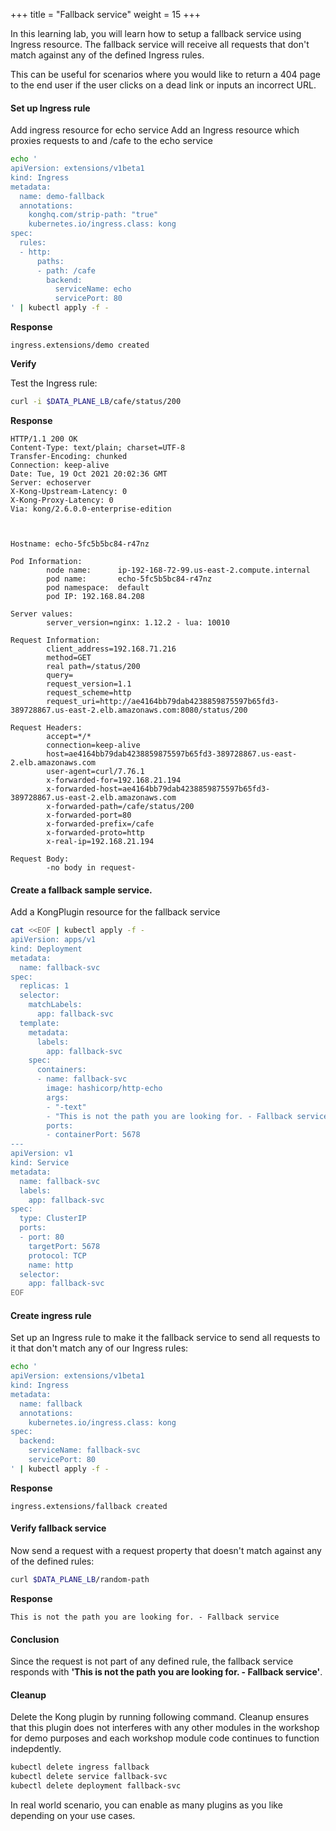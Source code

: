 +++
title = "Fallback service"
weight = 15
+++

In this learning lab,  you will learn how to setup a fallback service using Ingress resource. The fallback service will receive all requests that don't match against any of the defined Ingress rules. 

This can be useful for scenarios where you would like to return a 404 page to the end user if the user clicks on a dead link or inputs an incorrect URL.

#### Set up Ingress rule

Add ingress resource for echo  service
Add an Ingress resource which proxies requests to and /cafe to the echo service

```bash
echo '
apiVersion: extensions/v1beta1
kind: Ingress
metadata:
  name: demo-fallback
  annotations:
    konghq.com/strip-path: "true"
    kubernetes.io/ingress.class: kong
spec:
  rules:
  - http:
      paths:
      - path: /cafe
        backend:
          serviceName: echo
          servicePort: 80
' | kubectl apply -f -
```

**Response**

```
ingress.extensions/demo created
```

**Verify**

Test the Ingress rule:

```bash
curl -i $DATA_PLANE_LB/cafe/status/200
```

**Response**

```
HTTP/1.1 200 OK
Content-Type: text/plain; charset=UTF-8
Transfer-Encoding: chunked
Connection: keep-alive
Date: Tue, 19 Oct 2021 20:02:36 GMT
Server: echoserver
X-Kong-Upstream-Latency: 0
X-Kong-Proxy-Latency: 0
Via: kong/2.6.0.0-enterprise-edition



Hostname: echo-5fc5b5bc84-r47nz

Pod Information:
        node name:      ip-192-168-72-99.us-east-2.compute.internal
        pod name:       echo-5fc5b5bc84-r47nz
        pod namespace:  default
        pod IP: 192.168.84.208

Server values:
        server_version=nginx: 1.12.2 - lua: 10010

Request Information:
        client_address=192.168.71.216
        method=GET
        real path=/status/200
        query=
        request_version=1.1
        request_scheme=http
        request_uri=http://ae4164bb79dab4238859875597b65fd3-389728867.us-east-2.elb.amazonaws.com:8080/status/200

Request Headers:
        accept=*/*  
        connection=keep-alive  
        host=ae4164bb79dab4238859875597b65fd3-389728867.us-east-2.elb.amazonaws.com  
        user-agent=curl/7.76.1  
        x-forwarded-for=192.168.21.194  
        x-forwarded-host=ae4164bb79dab4238859875597b65fd3-389728867.us-east-2.elb.amazonaws.com  
        x-forwarded-path=/cafe/status/200  
        x-forwarded-port=80  
        x-forwarded-prefix=/cafe  
        x-forwarded-proto=http  
        x-real-ip=192.168.21.194  

Request Body:
        -no body in request-
```


#### Create a fallback sample service.

Add a KongPlugin resource for the fallback service

```bash
cat <<EOF | kubectl apply -f -
apiVersion: apps/v1
kind: Deployment
metadata:
  name: fallback-svc
spec:
  replicas: 1
  selector:
    matchLabels:
      app: fallback-svc
  template:
    metadata:
      labels:
        app: fallback-svc
    spec:
      containers:
      - name: fallback-svc
        image: hashicorp/http-echo
        args:
        - "-text"
        - "This is not the path you are looking for. - Fallback service"
        ports:
        - containerPort: 5678
---
apiVersion: v1
kind: Service
metadata:
  name: fallback-svc
  labels:
    app: fallback-svc
spec:
  type: ClusterIP
  ports:
  - port: 80
    targetPort: 5678
    protocol: TCP
    name: http
  selector:
    app: fallback-svc
EOF
```

#### Create ingress rule

Set up an Ingress rule to make it the fallback service to send all requests to it that don't match any of our Ingress rules:

```bash
echo '
apiVersion: extensions/v1beta1
kind: Ingress
metadata:
  name: fallback
  annotations:
    kubernetes.io/ingress.class: kong
spec:
  backend:
    serviceName: fallback-svc
    servicePort: 80
' | kubectl apply -f -
```

**Response**

```
ingress.extensions/fallback created
```

#### Verify fallback service

Now send a request with a request property that doesn't match against any of the defined rules:

```bash
curl $DATA_PLANE_LB/random-path
```

**Response**

```
This is not the path you are looking for. - Fallback service
```

#### Conclusion
Since the request is not part of any defined rule, the fallback service responds with **'This is not the path you are looking for. - Fallback service'**. 


#### Cleanup

Delete the Kong plugin by running following command. Cleanup ensures that this plugin does not interferes with any other modules in the workshop for demo purposes and each workshop module code continues to function indepdently.

```bash
kubectl delete ingress fallback
kubectl delete service fallback-svc
kubectl delete deployment fallback-svc
```

In real world scenario, you can enable as many plugins as you like depending on your use cases.